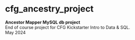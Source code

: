 # cfg_ancestry_project

<b>Ancestor Mapper MySQL db project</b>
<br>End of course project for CFG Kickstarter Intro to Data & SQL.
<br>May 2024




